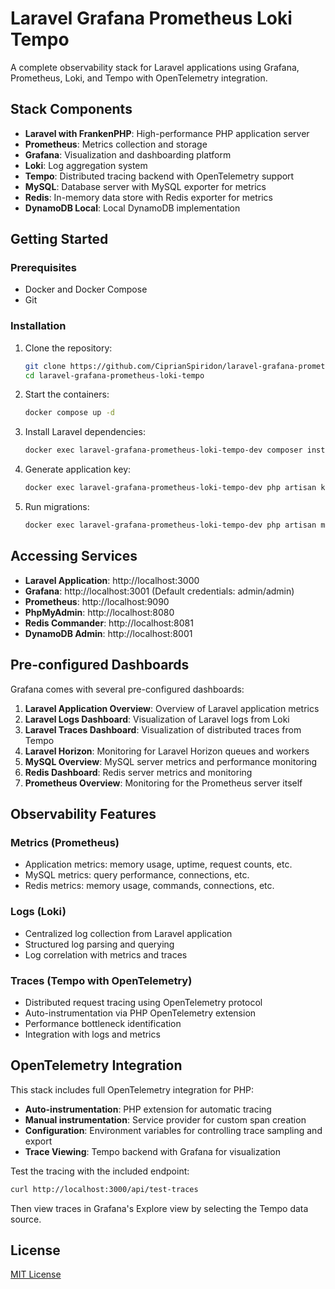 # Laravel Grafana Prometheus Loki Tempo

A complete observability stack for Laravel applications using Grafana, Prometheus, Loki, and Tempo with OpenTelemetry integration.

## Stack Components

- **Laravel with FrankenPHP**: High-performance PHP application server
- **Prometheus**: Metrics collection and storage
- **Grafana**: Visualization and dashboarding platform
- **Loki**: Log aggregation system
- **Tempo**: Distributed tracing backend with OpenTelemetry support
- **MySQL**: Database server with MySQL exporter for metrics
- **Redis**: In-memory data store with Redis exporter for metrics
- **DynamoDB Local**: Local DynamoDB implementation

## Getting Started

### Prerequisites

- Docker and Docker Compose
- Git

### Installation

1. Clone the repository:
   ```bash
   git clone https://github.com/CiprianSpiridon/laravel-grafana-prometheus-loki-tempo.git
   cd laravel-grafana-prometheus-loki-tempo
   ```

2. Start the containers:
   ```bash
   docker compose up -d
   ```

3. Install Laravel dependencies:
   ```bash
   docker exec laravel-grafana-prometheus-loki-tempo-dev composer install
   ```

4. Generate application key:
   ```bash
   docker exec laravel-grafana-prometheus-loki-tempo-dev php artisan key:generate
   ```

5. Run migrations:
   ```bash
   docker exec laravel-grafana-prometheus-loki-tempo-dev php artisan migrate
   ```

## Accessing Services

- **Laravel Application**: http://localhost:3000
- **Grafana**: http://localhost:3001 (Default credentials: admin/admin)
- **Prometheus**: http://localhost:9090
- **PhpMyAdmin**: http://localhost:8080
- **Redis Commander**: http://localhost:8081
- **DynamoDB Admin**: http://localhost:8001

## Pre-configured Dashboards

Grafana comes with several pre-configured dashboards:

1. **Laravel Application Overview**: Overview of Laravel application metrics
2. **Laravel Logs Dashboard**: Visualization of Laravel logs from Loki
3. **Laravel Traces Dashboard**: Visualization of distributed traces from Tempo
4. **Laravel Horizon**: Monitoring for Laravel Horizon queues and workers
5. **MySQL Overview**: MySQL server metrics and performance monitoring
6. **Redis Dashboard**: Redis server metrics and monitoring
7. **Prometheus Overview**: Monitoring for the Prometheus server itself

## Observability Features

### Metrics (Prometheus)
- Application metrics: memory usage, uptime, request counts, etc.
- MySQL metrics: query performance, connections, etc.
- Redis metrics: memory usage, commands, connections, etc.

### Logs (Loki)
- Centralized log collection from Laravel application
- Structured log parsing and querying
- Log correlation with metrics and traces

### Traces (Tempo with OpenTelemetry)
- Distributed request tracing using OpenTelemetry protocol
- Auto-instrumentation via PHP OpenTelemetry extension
- Performance bottleneck identification
- Integration with logs and metrics

## OpenTelemetry Integration

This stack includes full OpenTelemetry integration for PHP:

- **Auto-instrumentation**: PHP extension for automatic tracing
- **Manual instrumentation**: Service provider for custom span creation
- **Configuration**: Environment variables for controlling trace sampling and export
- **Trace Viewing**: Tempo backend with Grafana for visualization

Test the tracing with the included endpoint:
```bash
curl http://localhost:3000/api/test-traces
```

Then view traces in Grafana's Explore view by selecting the Tempo data source.

## License

[MIT License](LICENSE)
